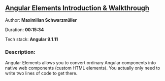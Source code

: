## [Angular Elements Introduction & Walkthrough](https://www.youtube.com/watch?v=y73NMviRoPY&list=PLcmog4OnrNmG4fzjI1h0-_D1xwcNJz0_5&index=61&t=0s)

Author: **Maximilian Schwarzmüller**

Duration: **00:15:34**

Tech stack: **Angular 9.1.11**

### Description:

Angular Elements allows you to convert ordinary Angular components into native web components (custom HTML elements). You actually only need to write two lines of code to get there. 

